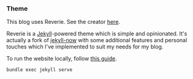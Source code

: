 ### Theme
This blog uses Reverie. See the creator [here](https://github.com/amitmerchant1990).

Reverie is a [Jekyll](https://jekyllrb.com/)-powered theme which is simple and opinionated. It's actually a fork of [jekyll-now](https://github.com/barryclark/jekyll-now) with some additional features and personal touches which I've implemented to suit my needs for my blog.

To run the website locally, follow [this guide](https://docs.github.com/en/pages/setting-up-a-github-pages-site-with-jekyll/testing-your-github-pages-site-locally-with-jekyll).
```
bundle exec jekyll serve
```